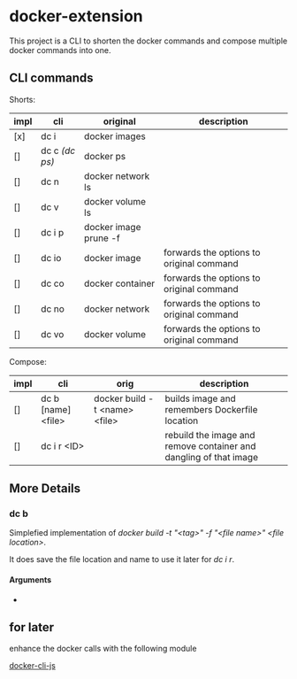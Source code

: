 # docker-extension

This project is a CLI to shorten the docker commands and compose multiple docker commands into one.

## CLI commands

Shorts:

| impl | cli            | original              | description                              |
| ---- | -------------- | --------------------- | ---------------------------------------- |
| [x]  | dc i           | docker images         |                                          |
| []   | dc c *(dc ps)* | docker ps             |                                          |
| []   | dc n           | docker network ls     |                                          |
| []   | dc v           | docker volume ls      |                                          |
| []   | dc i p         | docker image prune -f |                                          |
| []   | dc io          | docker image          | forwards the options to original command |
| []   | dc co          | docker container      | forwards the options to original command |
| []   | dc no          | docker network        | forwards the options to original command |
| []   | dc vo          | docker volume         | forwards the options to original command |

Compose:

| impl | cli                  | orig                              | description                                                       |
| ---- | -------------------- | --------------------------------- | ----------------------------------------------------------------- |
| []   | dc b [name] \<file\> | docker build -t \<name\> \<file\> | builds image and remembers Dockerfile location                    |
| []   | dc i r \<ID\>        |                                   | rebuild the image and remove container and dangling of that image |

## More Details

### dc b

Simplefied implementation of *docker build -t "\<tag>" -f "\<file name>" \<file location>*.

It does save the file location and name to use it later for *dc i r*.

#### Arguments

- 

## for later

enhance the docker calls with the following module

[docker-cli-js](https://www.npmjs.com/package/docker-cli-js)
